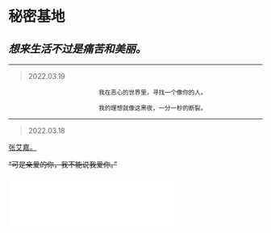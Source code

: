 # 秘密基地

## _**想来生活不过是痛苦和美丽。**_

______________________________________________________________________________________________
> 2022.03.19

                             我在恶心的世界里，寻找一个像你的人。

                             我的理想就像这黑夜，一分一秒的断裂。

______________________________________________________________________________________________
> 2022.03.18

[张艾嘉。](https://mp.weixin.qq.com/s/txdhRhl1CDYa5k8nyigJQA)  

~~“可是亲爱的你，我不能说我爱你。”~~

<iframe frameborder="no" border="0" marginwidth="0" marginheight="0" width="330" height="100" src="//music.163.com/outchain/player?type=2&id=327441&auto=1&height=66"></iframe>
